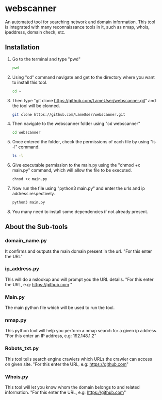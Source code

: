 # webscanner

An automated tool for searching network and domain information. This tool is integrated with many reconnaissance tools in it, such as nmap, whois, ipaddress, domain check, etc. 


## Installation

1. Go to the terminal and type "pwd"
   ```sh
   pwd
   ```

2. Using "cd" command navigate and get to the directory where you want to install this tool.
   ```sh
   cd ~ 
   ```

3. Then type "git clone https://github.com/LameUser/webscanner.git" and the tool will be clonned.
   ```sh
   git clone https://github.com/LameUser/webscanner.git
   ```

4. Then navigate to the webscanner folder using "cd webscanner"
   ```sh
   cd webscanner
   ```
   
6. Once entered the folder, check the permissions of each file by using "ls -l" command.
   ```sh
   ls -l
   ```

7. Give executable permission to the main.py using the "chmod +x main.py" command, which will allow the file to be executed.
   ```sh
   chnod +x main.py
   ```
   
8. Now run the file using "python3 main.py" and enter the urls and ip address respectively.
   ```sh
   python3 main.py
   ```
   
9. You many need to install some dependencies if not already present.




## About the Sub-tools

### domain_name.py

It confirms and outputs the main domain present in the url.
"For this enter the URL"

### ip_address.py

This will do a nslookup and will prompt you the URL details.
"For this enter the URL, e.g: https://github.com "

### Main.py

The main python file which will be used to run the tool.

### nmap.py

This python tool will help you perform a nmap search for a given ip address.
"For this enter an IP address, e.g: 192.148.1.2"

### Robots_txt.py

This tool tells search engine crawlers which URLs the crawler can access on given site.
"For this enter the URL, e.g: https://github.com"

### Whois.py

This tool will let you know whom the domain belongs to and related information.
"For this enter the URL, e.g: https://github.com"
